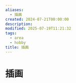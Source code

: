 ```yaml
---
aliases:
  - 插画
created: 2024-07-21T00:00:00
description: 
modified: 2025-07-19T11:21:32
tags:
  - area
  - hobby
title: 插画
---
```


# 插画
